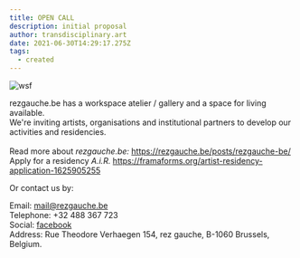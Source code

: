 ```yaml
---
title: OPEN CALL
description: initial proposal
author: transdisciplinary.art
date: 2021-06-30T14:29:17.275Z
tags:
  - created
---
```

![wsf](/static/img/rezgauche-copy.jpg "wsf")

rezgauche.be has a workspace atelier / gallery and a space for living available. \
We're inviting artists, organisations and institutional partners to develop our activities and residencies.\
\
Read more about *rezgauche.be:* <https://rezgauche.be/posts/rezgauche-be/>\
Apply for a residency *A.i.R.* <https://framaforms.org/artist-residency-application-1625905255>

Or contact us by:

Email: [mail@rezgauche.be](mailto:mail@rezgauche.be)\
Telephone: +32 488 367 723\
Social: [facebook](https://www.facebook.com/rezgauche)[](https://www.facebook.com/stefmeul)\
Address: Rue Theodore Verhaegen 154, rez gauche, B-1060 Brussels, Belgium.